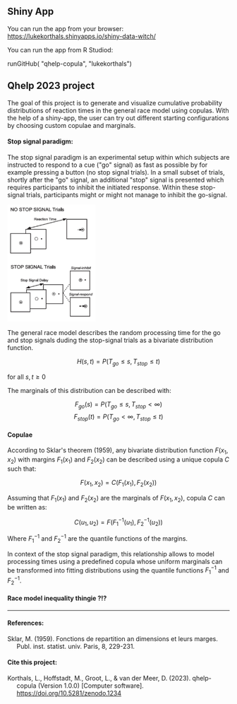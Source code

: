 ## Shiny App
You can run the app from your browser: https://lukekorthals.shinyapps.io/shiny-data-witch/

You can run the app from R Studiod:

runGitHub( "qhelp-copula", "lukekorthals")

## Qhelp 2023 project 

The goal of this project is to generate and visualize cumulative probability distributions of reaction times in the general race model using copulas. With the help of a shiny-app, the user can try out different starting configurations by choosing custom copulae and marginals. 

#### Stop signal paradigm: 
The stop signal paradigm is an experimental setup within which subjects are instructed to respond to a cue ("go" signal) as fast as possible by for example pressing a button (no stop signal trials). In a small subset of trials, shortly after the "go" signal, an additional "stop" signal is presented which requires participants to inhibit the initiated response. Within these stop-signal trials, participants might or might not manage to inhibit the go-signal. 

<img src="images/stop_signal_paradigm.png" alt="drawing" width="200"/>

The general race model describes the random processing time for the go and stop signals duding the stop-signal trials as a bivariate distribution function.  

$$ H(s, t) = P(T_{go} \le s, T_{stop} \le t) $$ 

for all $s,t \ge 0$  

The marginals of this distribution can be described with: 

$$ F_{go}(s) = P(T_{go} \le s, T_{stop} < \infty) $$
$$ F_{stop}(t) = P(T_{go} < \infty, T_{stop} \le t) $$

#### Copulae

According to Sklar's theorem (1959), any bivariate distribution function $F(x_1, x_2)$ with margins $F_1(x_1)$ and $F_2(x_2)$ can be described using a unique copula $C$ such that: 

$$ F(x_1, x_2) = C(F_1(x_1), F_2(x_2)) $$

Assuming that $F_1(x_1)$ and $F_2(x_2)$ are the marginals of $F(x_1, x_2)$, copula $C$ can be written as: 

$$ C(u_1, u_2) = F(F_1^{-1}(u_1), F_2^{-1}(u_2)) $$

Where $F_1^{-1}$ and $F_2^{-1}$ are the quantile functions of the margins. 

In context of the stop signal paradigm, this relationship allows to model processing times using a predefined copula whose uniform marginals can be transformed into fitting distributions using the quantile functions $F_1^{-1}$ and $F_2^{-1}$. 

#### Race model inequality thingie ?!?

--- 

#### References: 

<div id="refs" class="references csl-bib-body hanging-indent">
<div id="ref-xie2018" class="csl-entry">

Sklar, M. (1959). Fonctions de repartition an dimensions et leurs marges. Publ. inst. statist. univ. Paris, 8, 229-231. 

</div>
</div>

#### Cite this project: 

<div id="refs" class="references csl-bib-body hanging-indent">
<div id="ref-xie2018" class="csl-entry">

Korthals, L., Hoffstadt, M., Groot, L., & van der Meer, D. (2023). qhelp-copula (Version 1.0.0) [Computer software]. <https://doi.org/10.5281/zenodo.1234>

</div>
</div>







